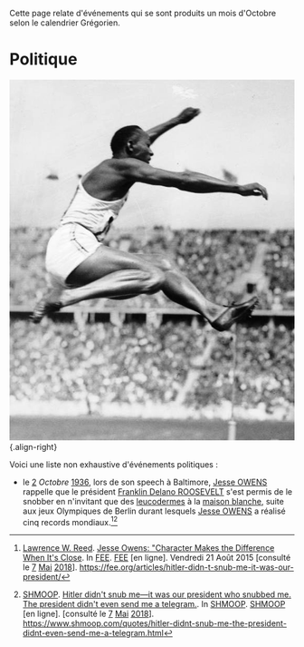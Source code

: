 <!-- TITLE: 10 - Octobre -->
<!-- SUBTITLE: Événements qui se sont produit au mois d'Octobre du calendrier Grégorien. -->

Cette page relate d'événements qui se sont produits un mois d'Octobre selon le calendrier Grégorien.

# Politique
![Bundesarchiv Bild 183 R 96374 Berlin Olympiade Jesse Owens Beim Weitsprung Crop](/uploads/personnalite/bundesarchiv-bild-183-r-96374-berlin-olympiade-jesse-owens-beim-weitsprung-crop.jpg "Jesse Owens réalisant son saut en longueur de plus de 8m"){.align-right}

Voici une liste non exhaustive d'événements politiques :
* le [2](/histoire/date/calendrier-gregorien/par-jour/02) *Octobre* [1936](/histoire/date/calendrier-gregorien/par-annee/1936), lors de son speech à Baltimore, [Jesse OWENS](/personnalite/homme/sportif/athlete/tarama/nord/etats-unis/jesse-owens) rappelle que le président [Franklin Delano ROOSEVELT](/personnalite/homme/a-classer/tarana/nord/pays/etats-unis/president/franklin-delano-roosevelt) s'est permis de le snobber en n'invitant que des [leucodermes](/histoire/date/calendrier-gregorien/par-jour/02) à la [maison blanche](), suite aux jeux Olympiques de Berlin durant lesquels [Jesse OWENS](/personnalite/homme/sportif/athlete/tarama/nord/etats-unis/jesse-owens) a réalisé cinq records mondiaux.[^3][^4]


[^3]: [Lawrence W. Reed](https://fee.org/people/lawrence-w-reed/). [Jesse Owens: "Character Makes the Difference When It's Close](https://fee.org/articles/hitler-didn-t-snub-me-it-was-our-president/). In [FEE](https://fee.org). [FEE](https://fee.org) [en ligne]. Vendredi 21 Août 2015 [consulté le [7](/histoire/date/calendrier-gregorien/par-jour/7) [Mai](/histoire/date/calendrier-gregorien/par-mois/mai) [2018](/histoire/date/calendrier-gregorien/par-annee/2018)]. https://fee.org/articles/hitler-didn-t-snub-me-it-was-our-president/
[^4]: [SHMOOP](https://www.shmoop.com). [Hitler didn't snub me—it was our president who snubbed me. The president didn't even send me a telegram.](https://www.shmoop.com/quotes/hitler-didnt-snub-me-the-president-didnt-even-send-me-a-telegram.html). In [SHMOOP](https://www.shmoop.com). [SHMOOP](https://www.shmoop.com) [en ligne]. [consulté le [7](/histoire/date/calendrier-gregorien/par-jour/7) [Mai](/histoire/date/calendrier-gregorien/par-mois/mai) [2018](/histoire/date/calendrier-gregorien/par-annee/2018)]. https://www.shmoop.com/quotes/hitler-didnt-snub-me-the-president-didnt-even-send-me-a-telegram.html